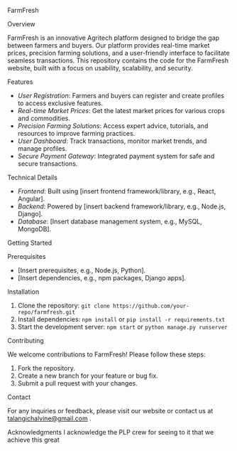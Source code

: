 FarmFresh

Overview

FarmFresh is an innovative Agritech platform designed to bridge the gap between farmers and buyers. Our platform provides real-time market prices, precision farming solutions, and a user-friendly interface to facilitate seamless transactions. This repository contains the code for the FarmFresh website, built with a focus on usability, scalability, and security.

Features

- *User Registration*: Farmers and buyers can register and create profiles to access exclusive features.
- *Real-time Market Prices*: Get the latest market prices for various crops and commodities.
- *Precision Farming Solutions*: Access expert advice, tutorials, and resources to improve farming practices.
- *User Dashboard*: Track transactions, monitor market trends, and manage profiles.
- *Secure Payment Gateway*: Integrated payment system for safe and secure transactions.

Technical Details

- *Frontend*: Built using [insert frontend framework/library, e.g., React, Angular].
- *Backend*: Powered by [insert backend framework/library, e.g., Node.js, Django].
- *Database*: [Insert database management system, e.g., MySQL, MongoDB].

Getting Started

Prerequisites
- [Insert prerequisites, e.g., Node.js, Python].
- [Insert dependencies, e.g., npm packages, Django apps].

Installation
1. Clone the repository: `git clone https://github.com/your-repo/farmfresh.git`
2. Install dependencies: `npm install` or `pip install -r requirements.txt`
3. Start the development server: `npm start` or `python manage.py runserver`

Contributing

We welcome contributions to FarmFresh! Please follow these steps:

1. Fork the repository.
2. Create a new branch for your feature or bug fix.
3. Submit a pull request with your changes.

Contact

For any inquiries or feedback, please visit our website or contact us at talangichalvine@gmail.com .

Acknowledgments
I acknowledge the PLP crew for seeing to it that we achieve this great
